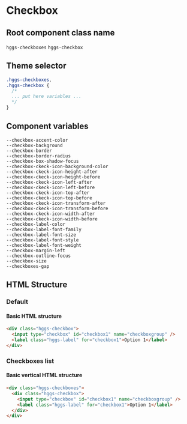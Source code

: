 # Checkbox

## Root component class name

`hggs-checkboxes`
`hggs-checkbox`

## Theme selector

```css
.hggs-checkboxes,
.hggs-checkbox {
  /*
  ... put here variables ...
  */
}
```

## Component variables

```
--checkbox-accent-color
--checkbox-background
--checkbox-border
--checkbox-border-radius
--checkbox-box-shadow-focus
--checkbox-ckeck-icon-background-color
--checkbox-ckeck-icon-height-after
--checkbox-ckeck-icon-height-before
--checkbox-ckeck-icon-left-after
--checkbox-ckeck-icon-left-before
--checkbox-ckeck-icon-top-after
--checkbox-ckeck-icon-top-before
--checkbox-ckeck-icon-transform-after
--checkbox-ckeck-icon-transform-before
--checkbox-ckeck-icon-width-after
--checkbox-ckeck-icon-width-before
--checkbox-label-color
--checkbox-label-font-family
--checkbox-label-font-size
--checkbox-label-font-style
--checkbox-label-font-weight
--checkbox-margin-left
--checkbox-outline-focus
--checkbox-size
--checkboxes-gap
```

## HTML Structure

### Default

#### Basic HTML structure

```html
<div class="hggs-checkbox">
  <input type="checkbox" id="checkbox1" name="checkboxgroup" />
  <label class="hggs-label" for="checkbox1">Option 1</label>
</div>
```

### Checkboxes list

#### Basic vertical HTML structure

```html
<div class="hggs-checkboxes">
  <div class="hggs-checkbox">
    <input type="checkbox" id="checkbox1" name="checkboxgroup" />
    <label class="hggs-label" for="checkbox1">Option 1</label>
  </div>
</div>
```
